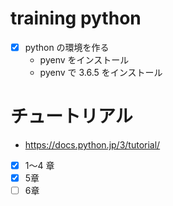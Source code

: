 # training python

- [x] python の環境を作る
  - pyenv をインストール
  - pyenv で 3.6.5 をインストール

# チュートリアル

- https://docs.python.jp/3/tutorial/
- [x] 1〜4 章
- [x] 5章
- [ ] 6章

